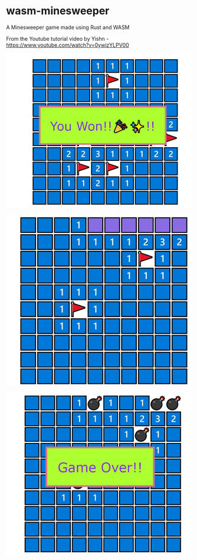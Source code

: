 # wasm-minesweeper

A Minesweeper game made using Rust and WASM

From the Youtube tutorial video by Yishn - <https://www.youtube.com/watch?v=0ywizYLPV00>

![Gameplay Thumbnail 1](thumbnails/thumb1.jpg)

![Gameplay Thumbnail 2](thumbnails/thumb2.jpg)

![Gameplay Thumbnail 3](thumbnails/thumb3.jpg)
